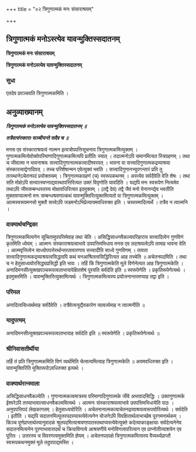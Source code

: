 +++
title = "०२ त्रिगुणात्मकं मनः संसाराश्रयम्"

+++


## त्रिगुणात्मकं मनोऽस्त्येव यावन्मुक्तिस्सदातनम्

**त्रिगुणात्मकं मनः संसाराश्रयम्**

**त्रिगुणात्मकं मनोऽस्त्येव यावन्मुक्तिस्सदातनम्**

### **सुधा**

एतदेव प्रपञ्चयति त्रिगुणात्मकमिति ।

## **अनुव्याख्यानम्**

***त्रिगुणात्मकं मनोऽस्त्येव यावन्मुक्तिस्सदातनम् ॥***

***तत्रैवासंस्काराः सञ्चीयन्ते सदैव च ॥***

मनस एव संस्काराश्रयत्वं नात्मन इत्यत्रोपपत्तिसूचनाय त्रिगुणात्मकमित्युक्तम् । गुणात्मकमित्येवोक्तेपरिमाणादिगुणात्मकमित्यपि प्रतीतिः स्यात् । तदात्मनोऽपि समानमित्यत स्त्रिग्रहणम् । तथा च जीवात्मा न भावनाश्रयः सत्त्वादिगुणानात्मकत्वादीश्वरवत् । भावना वा सत्त्वादिगुणात्मकद्रव्याश्रया संस्कारत्वाद्वेगादिवत् । तच्च परिशेषान्मन एवेत्युक्तं भवति । सत्त्वादिगुणानभ्युपगन्तारं प्रति तु तत्स्थानेऽचेतनपदं प्रयोक्तव्यम् । त्रिगुणात्मकग्रहणं (च) स्वरूपकथनम् । अस्त्येव सर्वदैवेति वेति शेषः । तथा सति मोक्षेऽपि सत्त्वात्स्वप्नाद्यवस्थापत्तिरित्यत उक्तं विवृणोति यावदिति । यद्यपि मनः स्वरूपेण नित्यमेव तथाऽपि जीवसम्बन्धस्तस्य मोक्षावधिरित्यत इदमुक्तम् । (तद्वै देवं) तद्वै जैवं मनो येनानन्द्येव भवतीति मुक्तावप्यात्मनो मनः सम्बन्धश्रवणात्कथं यावन्मुक्तिरित्युक्तमित्यतो वा त्रिगुणात्मकमित्युक्तम् । आत्मस्वरूपमनसो मुक्तौ सत्त्वेऽपि जडमनोऽभिप्रेत्यायमवधिरुक्त इति । चस्तस्मादित्यर्थे । तत्रैव न त्वात्मनि ।

### **वाक्यार्थचन्द्रिका**

त्रिगुणात्मकमित्यनेन सूचितामुपपत्तिमेवाह तथा चेति । असिद्धिसाधनवैकल्यपरिहाराय सत्त्वादित्वेन गुणविणं कृतमिति ध्येयम् । आत्मनः संस्काराश्रयत्वाभावे उपपत्तिमभिधाय मनस एव तदाश्रयत्वेऽपि तामाह भावना वेति । आत्मवृत्तित्वेन साध्योपपत्तेरर्थान्तरतावारणाय सत्त्वादीति साध्ये गुणविणम् । तावता सत्त्वादिगुणात्मकद्रव्याश्रयत्वसिद्धावपि कथं मनआश्रितत्वसिद्धिरित्यत आह तच्चेति ॥ अचेतनपदमिति । तथा च न हेतुसाध्ययोरसिद्ध्यप्रसिद्धी इति भावः । तर्हि किं त्रिगुणात्मकेति मूले विणेनेत्यत आह त्रिगुणात्मकेति । अनादिमनसीत्युक्तप्रपञ्चरूपत्वलाभायापेक्षितशेषं पूरयति सर्वदेति इति ॥ स्वरूपेणेति । प्रकृतिरूपेणेत्यर्थः । इदमुक्तमिति । यावन्मुक्तिरित्युक्तमित्यर्थः । त्रिगुणात्मकमित्यस्य प्रयोजनान्तरमप्याह तद्वा इति ।

### **परिमल**

अनादित्वसिध्यर्थमाह सर्वदैवेति । तत्रैवेत्यनूद्यैवकारेण व्यावर्त्यमाह न त्वात्मनीति ॥

### **यादुपत्यम्**

अनादिमनसीत्युक्तप्रपञ्चरूपत्वलाभायाह सर्वदेति इति ॥ स्वरूपेणेति । प्रकृतिरूपेणेत्यर्थः ॥

### **श्रीनिवासतीर्थीया**

तर्हि तं प्रति त्रिगुणात्मकमिति विणं व्यर्थमिति चेत्सत्यमित्याह त्रिगुणात्मकेति ॥ अयमवधिरुक्त इति । यावन्मुक्तिरिति मुक्तिरूपोऽवधिरुक्त इत्यर्थः ।

### **वाक्यार्थरत्नमाला**

असिद्धिसाधनवैकल्येति । गुणानात्मकत्वमात्रस्य परिमाणादिगुणात्मके जीवे अभावादसिद्धिः । उक्तगुणात्मके ईश्वरेऽपि तस्याभावात्साधनवैकल्यमित्यर्थः । आत्मनः संस्काराश्रयत्वाभावे उपपत्तिमभिधायेति पाठः । अनुपपत्तिपदं लेखकागतम् । हेतुसाध्ययोरिति । अचेतनानात्मकत्वाचेतनद्रव्याश्रयत्वरूपयोरित्यर्थः । सर्वदेति । इतीति । यद्यपि सदातनमित्युत्तरपदस्यास्त्येवेत्यनेन योजनेऽपि विवक्षितार्थलाभाच्छेष पूरगमनार्थकम् । किञ्च पूर्णप्राप्तार्थस्यानुवादकं श्रुतपदमित्याश्रयणापातस्तथाप्यस्त्येवेत्युक्ते कदेत्याकाङ्क्षायाः सर्वदेत्यनेनेव सदातनमित्यनेन पूरणाभावात्तदर्थं च क्रियाविणत्वे आश्रयणीये मनोविणत्वपरित्याग एव प्राप्नोतीत्याशयेन एव पूरितः । उत्तरस्य च विवरणत्वमुक्तमिति ज्ञेयम् । अचेतनपदपक्षे त्रिगुणात्मकमित्यस्य वैय्यर्थ्यप्राप्तौ स्वरूपकथनमुक्तं मूले तदुपपाद्यमस्ति ।

